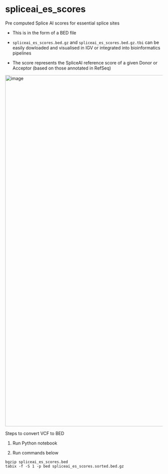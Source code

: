 # spliceai_es_scores

Pre computed Splice AI scores for essential splice sites

* This is in the form of a BED file

* `spliceai_es_scores.bed.gz` and `spliceai_es_scores.bed.gz.tbi` can be easily dowloaded and visualised in IGV or integrated into bioinformatics pipelines

* The score represents the SpliceAI reference score of a given Donor or Acceptor (based on those annotated in RefSeq)

<img width="1124" alt="image" src="https://user-images.githubusercontent.com/1222657/187672426-433353fd-6eb8-48ef-9f95-f673bb328d53.png">

Steps to convert VCF to BED

1. Run Python notebook

2. Run commands below

```
bgzip spliceai_es_scores.bed
tabix -f -S 1 -p bed spliceai_es_scores.sorted.bed.gz
```
